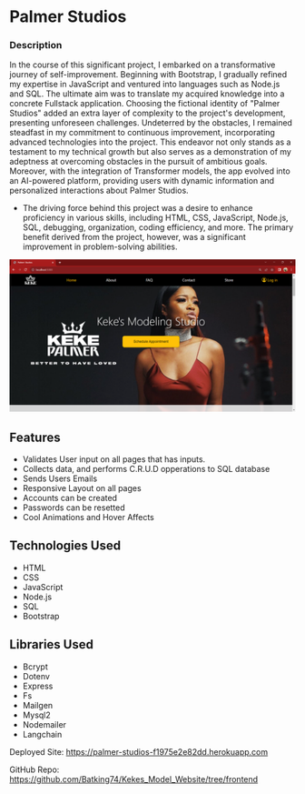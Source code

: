 # Palmer Studios

### Description
In the course of this significant project, I embarked on a transformative journey of self-improvement. Beginning with Bootstrap, I gradually refined my expertise in JavaScript and ventured into languages such as Node.js and SQL. The ultimate aim was to translate my acquired knowledge into a concrete Fullstack application. Choosing the fictional identity of "Palmer Studios" added an extra layer of complexity to the project's development, presenting unforeseen challenges. Undeterred by the obstacles, I remained steadfast in my commitment to continuous improvement, incorporating advanced technologies into the project. This endeavor not only stands as a testament to my technical growth but also serves as a demonstration of my adeptness at overcoming obstacles in the pursuit of ambitious goals. Moreover, with the integration of Transformer models, the app evolved into an AI-powered platform, providing users with dynamic information and personalized interactions about Palmer Studios.


- The driving force behind this project was a desire to enhance proficiency in various skills, including HTML, CSS, JavaScript, Node.js, SQL, debugging, organization, coding efficiency, and more. The primary benefit derived from the project, however, was a significant improvement in problem-solving abilities.

![Image of Nazir's Palmer Studio Project Landing page](./public/IMG/Palmer_Studios_Project.png)

## Features
- Validates User input on all pages that has inputs.
- Collects data, and performs C.R.U.D opperations to SQL database
- Sends Users Emails
- Responsive Layout on all pages
- Accounts can be created
- Passwords can be resetted
- Cool Animations and Hover Affects

## Technologies Used
- HTML
- CSS
- JavaScript
- Node.js
- SQL
- Bootstrap

## Libraries Used
- Bcrypt
- Dotenv
- Express
- Fs
- Mailgen
- Mysql2
- Nodemailer
- Langchain

Deployed Site: https://palmer-studios-f1975e2e82dd.herokuapp.com

GitHub Repo: https://github.com/Batking74/Kekes_Model_Website/tree/frontend
